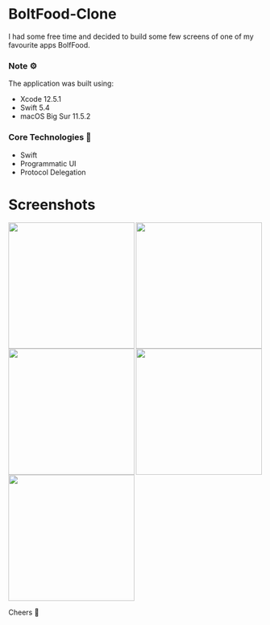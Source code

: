 # BoltFood-Clone
I had some free time and decided to build some few screens of one of my favourite apps BolfFood.

### Note ⚙️
The application was built using: 
* Xcode 12.5.1
* Swift 5.4
* macOS Big Sur 11.5.2

### Core Technologies 📲
* Swift
* Programmatic UI
* Protocol Delegation


# Screenshots
<img align='left' src="UdemyWeatherApp/Assets.xcassets/emptyScreen.imageset/emptyScreen.png"  width="250">
<img src="UdemyWeatherApp/Assets.xcassets/weatherScreen.imageset/weatherScreen.png"  width="250">


<img align='left' src="UdemyWeatherApp/Assets.xcassets/weatherScreen2.imageset/weatherScreen2.png"  width="250">
<img src="UdemyWeatherApp/Assets.xcassets/cityScreen.imageset/cityScreen.png"  width="250">

<img src="UdemyWeatherApp/Assets.xcassets/cityScreen2.imageset/cityScreen2.png"  width="250">

Cheers 🍿
